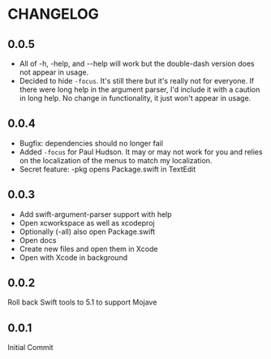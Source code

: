 # CHANGELOG

## 0.0.5
* All of -h, -help, and --help will work but the double-dash version does not appear in usage.
* Decided to hide `-focus`. It's still there but it's really not for everyone. If there were long help in the argument parser, I'd include it with a caution in long help. No change in functionality, it just won't appear in usage.

## 0.0.4
* Bugfix: dependencies should no longer fail
* Added `-focus` for Paul Hudson. It may or may not work for you and relies on the localization of the menus to match my localization.
* Secret feature: -pkg opens Package.swift in TextEdit

## 0.0.3

* Add swift-argument-parser support with help
* Open xcworkspace as well as xcodeproj
* Optionally (-all) also open Package.swift
* Open docs
* Create new files and open them in Xcode
* Open with Xcode in background

## 0.0.2

Roll back Swift tools to 5.1 to support Mojave

## 0.0.1

Initial Commit

